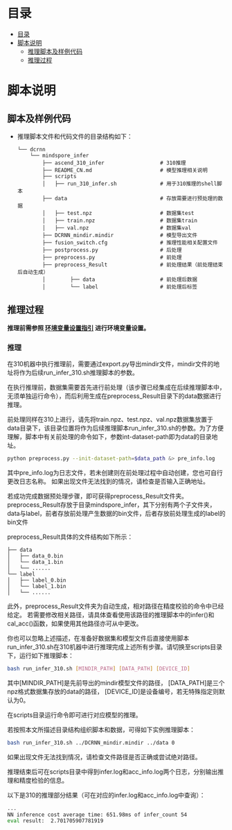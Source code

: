 # 目录

<!-- TOC -->

- [目录](#目录)
- [脚本说明](#脚本说明)
    - [推理脚本及样例代码](#脚本及样例代码)
    - [推理过程](#推理过程)
 <!-- /TOC -->

# 脚本说明

## 脚本及样例代码

- 推理脚本文件和代码文件的目录结构如下：

    ```text
  └── dcrnn
        └── mindspore_infer
            ├── ascend_310_infer                  # 310推理
            ├── README_CN.md                      # 模型推理相关说明
            ├── scripts
            │   ├── run_310_infer.sh              # 用于310推理的shell脚本
            ├── data                              # 存放需要进行预处理的数据
            │   ├── test.npz                      # 数据集test
            │   ├── train.npz                     # 数据集train
            │   ├── val.npz                       # 数据集val
            ├── DCRNN_mindir.mindir               # 模型导出文件
            ├── fusion_switch.cfg                 # 推理性能相关配置文件
            ├── postprocess.py                    # 后处理
            ├── preprocess.py                     # 前处理
            ├── preprocess_Result                 # 前处理结果（前处理结束后自动生成）
            │        ├── data                     # 前处理后数据
            │        └── label                    # 前处理后标签
    ```

## 推理过程

**推理前需参照 [环境变量设置指引](https://gitee.com/mindspore/models/tree/master/utils/ascend310_env_set/README_CN.md) 进行环境变量设置。**

### 推理

在310机器中执行推理前，需要通过export.py导出mindir文件，mindir文件的地址将作为后续run_infer_310.sh推理脚本的参数。

在执行推理前，数据集需要首先进行前处理（该步骤已经集成在后续推理脚本中，无须单独运行命令），而后利用生成在preprocess_Result目录下的data数据进行推理。

前处理同样在310上进行，请先将train.npz、test.npz、val.npz数据集放置于data目录下，该目录位置将作为后续推理脚本run_infer_310.sh的参数。为了方便理解，脚本中有关前处理的命令如下，参数int-dataset-path即为data的目录地址。

```bash
python preprocess.py --init-dataset-path=$data_path &> pre_info.log
```

其中pre_info.log为日志文件，若未创建则在前处理过程中自动创建，您也可自行更改日志名称。
如果出现文件无法找到的情况，请检查是否输入正确地址。

若成功完成数据预处理步骤，即可获得preprocess_Result文件夹。 preprocess_Result存放于目录mindspore_infer，其下分别有两个子文件夹，data与label，前者存放前处理产生数据的bin文件，后者存放前处理生成的label的bin文件

preprocess_Result具体的文件结构如下所示：

```text
├── data
│   ├── data_0.bin
│   └── data_1.bin
│   └── ......
└── label
│   ├── label_0.bin
│   └── label_1.bin
│   └── ......
```

此外，preprocess_Result文件夹为自动生成，相对路径在精度校验的命令中已经给定。
若需要修改相关路径，请具体查看使用该路径的推理脚本中的infer()和cal_acc()函数，如果使用其他路径亦可从中更改。

你也可以忽略上述描述，在准备好数据集和模型文件后直接使用脚本run_infer_310.sh在310机器中进行推理完成上述所有步骤。请切换至scripts目录下，运行如下推理脚本：

```bash
bash run_infer_310.sh [MINDIR_PATH] [DATA_PATH] [DEVICE_ID]
```

其中[MINDIR_PATH]是先前导出的mindir模型文件的路径，
[DATA_PATH]是三个npz格式数据集存放的data的路径，
[DEVICE_ID]是设备编号，若无特殊指定则默认为0。

在scripts目录运行命令即可进行对应模型的推理。

若按照本文所描述目录结构组织脚本和数据，可得如下实例推理脚本：

```bash
bash run_infer_310.sh ../DCRNN_mindir.mindir ../data 0
```

如果出现文件无法找到情况，请检查文件路径是否正确或尝试绝对路径。

推理结束后可在scripts目录中得到infer.log和acc_info.log两个日志，分别输出推理和精度检验的信息。

以下是310的推理部分结果（可在对应的infer.log和acc_info.log中查询）：

```bash
...
NN inference cost average time: 651.98ms of infer_count 54
eval result:  2.701705907781919
```




